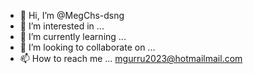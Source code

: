 - 👋 Hi, I’m @MegChs-dsng
- 👀 I’m interested in ...
- 🌱 I’m currently learning ...
- 💞️ I’m looking to collaborate on ...
- 📫 How to reach me ... mgurru2023@hotmailmail.com

<!---
MegChs-dsng/MegChs-dsng is a ✨ special ✨ repository because its `README.md` (this file) appears on your GitHub profile.
You can click the Preview link to take a look at your changes.
--->
